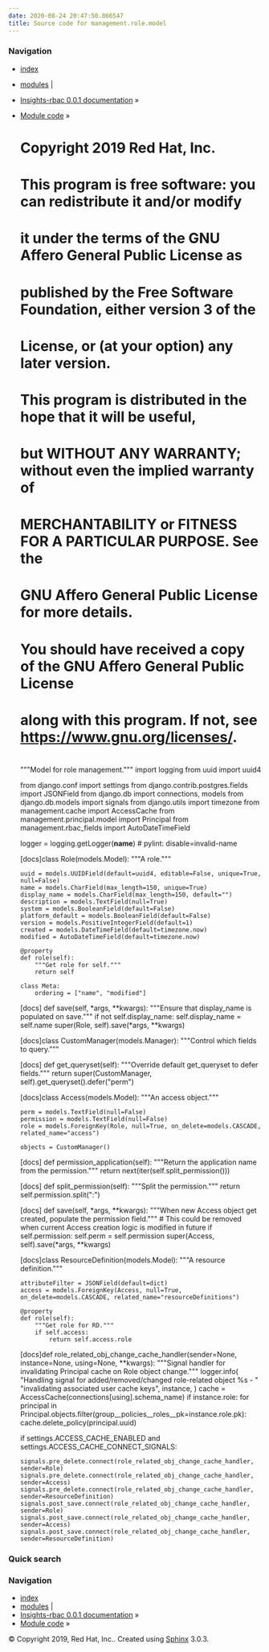 ```yaml
---
date: 2020-08-24 20:47:50.866547
title: Source code for management.role.model
---
```

### Navigation

  - [index](../../../../genindex/ "General Index")
  - [modules](../../../../py-modindex/ "Python Module Index") |
  - [Insights-rbac 0.0.1 documentation](../../../../index/) »
  - [Module code](../../../index/) »


    #
    # Copyright 2019 Red Hat, Inc.
    #
    # This program is free software: you can redistribute it and/or modify
    # it under the terms of the GNU Affero General Public License as
    # published by the Free Software Foundation, either version 3 of the
    # License, or (at your option) any later version.
    #
    # This program is distributed in the hope that it will be useful,
    # but WITHOUT ANY WARRANTY; without even the implied warranty of
    # MERCHANTABILITY or FITNESS FOR A PARTICULAR PURPOSE.  See the
    # GNU Affero General Public License for more details.
    #
    # You should have received a copy of the GNU Affero General Public License
    # along with this program.  If not, see <https://www.gnu.org/licenses/>.
    #
    
    """Model for role management."""
    import logging
    from uuid import uuid4
    
    from django.conf import settings
    from django.contrib.postgres.fields import JSONField
    from django.db import connections, models
    from django.db.models import signals
    from django.utils import timezone
    from management.cache import AccessCache
    from management.principal.model import Principal
    from management.rbac_fields import AutoDateTimeField
    
    
    logger = logging.getLogger(__name__)  # pylint: disable=invalid-name
    
    
    [docs]class Role(models.Model):
        """A role."""
    
        uuid = models.UUIDField(default=uuid4, editable=False, unique=True, null=False)
        name = models.CharField(max_length=150, unique=True)
        display_name = models.CharField(max_length=150, default="")
        description = models.TextField(null=True)
        system = models.BooleanField(default=False)
        platform_default = models.BooleanField(default=False)
        version = models.PositiveIntegerField(default=1)
        created = models.DateTimeField(default=timezone.now)
        modified = AutoDateTimeField(default=timezone.now)
    
        @property
        def role(self):
            """Get role for self."""
            return self
    
        class Meta:
            ordering = ["name", "modified"]
    
    [docs]    def save(self, *args, **kwargs):
            """Ensure that display_name is populated on save."""
            if not self.display_name:
                self.display_name = self.name
            super(Role, self).save(*args, **kwargs)
    
    
    [docs]class CustomManager(models.Manager):
        """Control which fields to query."""
    
    [docs]    def get_queryset(self):
            """Override default get_queryset to defer fields."""
            return super(CustomManager, self).get_queryset().defer("perm")
    
    
    [docs]class Access(models.Model):
        """An access object."""
    
        perm = models.TextField(null=False)
        permission = models.TextField(null=False)
        role = models.ForeignKey(Role, null=True, on_delete=models.CASCADE, related_name="access")
    
        objects = CustomManager()
    
    [docs]    def permission_application(self):
            """Return the application name from the permission."""
            return next(iter(self.split_permission()))
    
    [docs]    def split_permission(self):
            """Split the permission."""
            return self.permission.split(":")
    
    [docs]    def save(self, *args, **kwargs):
            """When new Access object get created, populate the permission field."""
            # This could be removed when current Access creation logic is modified in future
            if self.permission:
                self.perm = self.permission
            super(Access, self).save(*args, **kwargs)
    
    
    [docs]class ResourceDefinition(models.Model):
        """A resource definition."""
    
        attributeFilter = JSONField(default=dict)
        access = models.ForeignKey(Access, null=True, on_delete=models.CASCADE, related_name="resourceDefinitions")
    
        @property
        def role(self):
            """Get role for RD."""
            if self.access:
                return self.access.role
    
    
    [docs]def role_related_obj_change_cache_handler(sender=None, instance=None, using=None, **kwargs):
        """Signal handler for invalidating Principal cache on Role object change."""
        logger.info(
            "Handling signal for added/removed/changed role-related object %s - "
            "invalidating associated user cache keys",
            instance,
        )
        cache = AccessCache(connections[using].schema_name)
        if instance.role:
            for principal in Principal.objects.filter(group__policies__roles__pk=instance.role.pk):
                cache.delete_policy(principal.uuid)
    
    
    if settings.ACCESS_CACHE_ENABLED and settings.ACCESS_CACHE_CONNECT_SIGNALS:
    
        signals.pre_delete.connect(role_related_obj_change_cache_handler, sender=Role)
        signals.pre_delete.connect(role_related_obj_change_cache_handler, sender=Access)
        signals.pre_delete.connect(role_related_obj_change_cache_handler, sender=ResourceDefinition)
        signals.post_save.connect(role_related_obj_change_cache_handler, sender=Role)
        signals.post_save.connect(role_related_obj_change_cache_handler, sender=Access)
        signals.post_save.connect(role_related_obj_change_cache_handler, sender=ResourceDefinition)

### Quick search

### Navigation

  - [index](../../../../genindex/ "General Index")
  - [modules](../../../../py-modindex/ "Python Module Index") |
  - [Insights-rbac 0.0.1 documentation](../../../../index/) »
  - [Module code](../../../index/) »

© Copyright 2019, Red Hat, Inc.. Created using
[Sphinx](http://sphinx-doc.org/) 3.0.3.